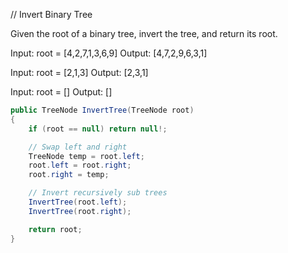// Invert Binary Tree

Given the root of a binary tree, invert the tree, and return its root.


Input: root = [4,2,7,1,3,6,9]
Output: [4,7,2,9,6,3,1]


Input: root = [2,1,3]
Output: [2,3,1]


Input: root = []
Output: []


```cs
public TreeNode InvertTree(TreeNode root)
{
    if (root == null) return null!;

    // Swap left and right
    TreeNode temp = root.left;
    root.left = root.right;
    root.right = temp;

    // Invert recursively sub trees
    InvertTree(root.left);
    InvertTree(root.right);

    return root;
}
```

